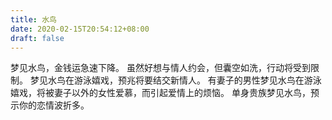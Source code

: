 ```yaml
---
title: 水鸟
date: 2020-02-15T20:54:12+08:00
draft: false
---
```


梦见水鸟，金钱运急速下降。
虽然好想与情人约会，但囊空如洗，行动将受到限制。
梦见水鸟在游泳嬉戏，预兆将要结交新情人。
有妻子的男性梦见水鸟在游泳嬉戏，将被妻子以外的女性爱慕，而引起爱情上的烦恼。
单身贵族梦见水鸟，预示你的恋情波折多。
